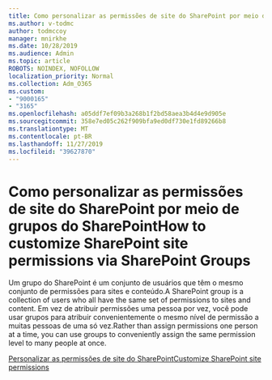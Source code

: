 ```yaml
---
title: Como personalizar as permissões de site do SharePoint por meio de grupos do SharePoint
ms.author: v-todmc
author: todmccoy
manager: mnirkhe
ms.date: 10/28/2019
ms.audience: Admin
ms.topic: article
ROBOTS: NOINDEX, NOFOLLOW
localization_priority: Normal
ms.collection: Adm_O365
ms.custom:
- "9000165"
- "3165"
ms.openlocfilehash: a05ddf7ef09b3a268b1f2bd58aea3b4d4e9d905e
ms.sourcegitcommit: 358e7ed05c262f909bfa9ed0df730e1fd89266b8
ms.translationtype: MT
ms.contentlocale: pt-BR
ms.lasthandoff: 11/27/2019
ms.locfileid: "39627870"
---
```

# <a name="how-to-customize-sharepoint-site-permissions-via-sharepoint-groups"></a><span data-ttu-id="9bf80-102">Como personalizar as permissões de site do SharePoint por meio de grupos do SharePoint</span><span class="sxs-lookup"><span data-stu-id="9bf80-102">How to customize SharePoint site permissions via SharePoint Groups</span></span> 

<span data-ttu-id="9bf80-103">Um grupo do SharePoint é um conjunto de usuários que têm o mesmo conjunto de permissões para sites e conteúdo.</span><span class="sxs-lookup"><span data-stu-id="9bf80-103">A SharePoint group is a collection of users who all have the same set of permissions to sites and content.</span></span> <span data-ttu-id="9bf80-104">Em vez de atribuir permissões uma pessoa por vez, você pode usar grupos para atribuir convenientemente o mesmo nível de permissão a muitas pessoas de uma só vez.</span><span class="sxs-lookup"><span data-stu-id="9bf80-104">Rather than assign permissions one person at a time, you can use groups to conveniently assign the same permission level to many people at once.</span></span>

[<span data-ttu-id="9bf80-105">Personalizar as permissões de site do SharePoint</span><span class="sxs-lookup"><span data-stu-id="9bf80-105">Customize SharePoint site permissions</span></span>](https://docs.microsoft.com/sharepoint/customize-sharepoint-site-permissions)